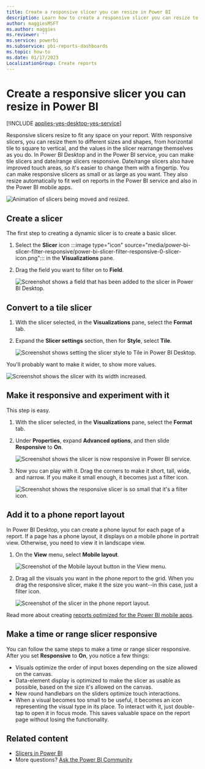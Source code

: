 ```yaml
---
title: Create a responsive slicer you can resize in Power BI
description: Learn how to create a responsive slicer you can resize to fit your report.
author: maggiesMSFT
ms.author: maggies
ms.reviewer: ''
ms.service: powerbi
ms.subservice: pbi-reports-dashboards
ms.topic: how-to
ms.date: 01/17/2023
LocalizationGroup: Create reports
---
```

# Create a responsive slicer you can resize in Power BI

[!INCLUDE [applies-yes-desktop-yes-service](../includes/applies-yes-desktop-yes-service.md)]

Responsive slicers resize to fit any space on your report. With responsive slicers, you can resize them to different sizes and shapes, from horizontal tile to square to vertical, and the values in the slicer rearrange themselves as you do. In Power BI Desktop and in the Power BI service, you can make tile slicers and date/range slicers responsive. Date/range slicers also have improved touch areas, so it's easier to change them with a fingertip. You can make responsive slicers as small or as large as you want. They also resize automatically to fit well on reports in the Power BI service and also in the Power BI mobile apps.

![Animation of slicers being moved and resized.](media/power-bi-slicer-filter-responsive/power-bi-slicer-filter-responsive-0-slicer.gif)

## Create a slicer

The first step to creating a dynamic slicer is to create a basic slicer.

1. Select the **Slicer** icon :::image type="icon" source="media/power-bi-slicer-filter-responsive/power-bi-slicer-filter-responsive-0-slicer-icon.png"::: in the **Visualizations** pane.
2. Drag the field you want to filter on to **Field**.

    ![Screenshot shows a field that has been added to the slicer in Power BI Desktop.](media/power-bi-slicer-filter-responsive/power-bi-slicer-filter-responsive-1-create.png)

## Convert to a tile slicer

1. With the slicer selected, in the **Visualizations** pane, select the **Format** tab.

2. Expand the **Slicer settings** section, then for **Style**, select **Tile**.

    ![Screenshot shows setting the slicer style to Tile in Power BI Desktop.](media/power-bi-slicer-filter-responsive/power-bi-slicer-filter-responsive-tile.png)

You'll probably want to make it wider, to show more values.

![Screenshot shows the slicer with its width increased.](media/power-bi-slicer-filter-responsive/power-bi-slicer-filter-responsive-3-wider.png)

## Make it responsive and experiment with it

This step is easy.

1. With the slicer selected, in the **Visualizations** pane, select the **Format** tab.

1. Under **Properties**, expand **Advanced options**, and then slide **Responsive** to **On**.

    ![Screenshot shows the slicer is now responsive in Power BI service.](media/power-bi-slicer-filter-responsive/power-bi-slicer-filter-responsive-4-responsive-on.png)

1. Now you can play with it. Drag the corners to make it short, tall, wide, and narrow. If you make it small enough, it becomes just a filter icon.

    ![Screenshot shows the responsive slicer is so small that it's a filter icon.](media/power-bi-slicer-filter-responsive/power-bi-slicer-filter-responsive-5-mini-icon.png)

## Add it to a phone report layout

In Power BI Desktop, you can create a phone layout for each page of a report. If a page has a phone layout, it displays on a mobile phone in portrait view. Otherwise, you need to view it in landscape view.

1. On the **View** menu, select **Mobile layout**.

     ![Screenshot of the Mobile layout button in the View menu.](media/power-bi-slicer-filter-responsive/power-bi-slicer-filter-responsive-6-phone-layout-button.png)

1. Drag all the visuals you want in the phone report to the grid. When you drag the responsive slicer, make it the size you want--in this case, just a filter icon.

    ![Screenshot of the slicer in the phone report layout.](media/power-bi-slicer-filter-responsive/power-bi-slicer-filter-responsive-7-phone-slicer-icon.png)

Read more about creating [reports optimized for the Power BI mobile apps](power-bi-create-mobile-optimized-report-about.md).

## Make a time or range slicer responsive

You can follow the same steps to make a time or range slicer responsive. After you set **Responsive** to **On**, you notice a few things:

- Visuals optimize the order of input boxes depending on the size allowed on the canvas.
- Data-element display is optimized to make the slicer as usable as possible, based on the size it's allowed on the canvas.
- New round handlebars on the sliders optimize touch interactions.
- When a visual becomes too small to be useful, it becomes an icon representing the visual type in its place. To interact with it, just double-tap to open it in focus mode. This saves valuable space on the report page without losing the functionality.

## Related content

- [Slicers in Power BI](../visuals/power-bi-visualization-slicers.md)
- More questions? [Ask the Power BI Community](https://community.powerbi.com/)
